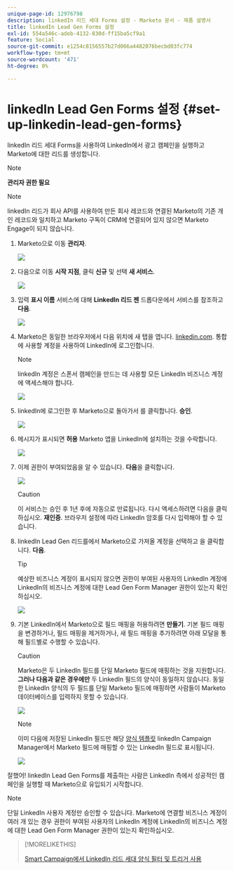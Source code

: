 ```yaml
---
unique-page-id: 12976798
description: linkedIn 리드 세대 Forms 설정 - Marketo 문서 - 제품 설명서
title: linkedIn Lead Gen Forms 설정
exl-id: 554a546c-adeb-4132-830d-ff15ba5cf9a1
feature: Social
source-git-commit: e1254c8156557b27d066a4482076becbd03fc774
workflow-type: tm+mt
source-wordcount: '471'
ht-degree: 0%

---
```


# linkedIn Lead Gen Forms 설정 {#set-up-linkedin-lead-gen-forms}

linkedIn 리드 세대 Forms을 사용하여 LinkedIn에서 광고 캠페인을 실행하고 Marketo에 대한 리드를 생성합니다.

>[!NOTE]
>
>**관리자 권한 필요**

>[!NOTE]
>
>linkedIn 리드가 회사 API를 사용하여 만든 회사 레코드와 연결된 Marketo의 기존 개인 레코드와 일치하고 Marketo 구독이 CRM에 연결되어 있지 않으면 Marketo Engage이 되지 않습니다.

1. Marketo으로 이동 **관리자**.

   ![](assets/image2016-11-29-10-3a50-3a29.png)

1. 다음으로 이동 **시작 지점**, 클릭 **신규** 및 선택 **새 서비스**.

   ![](assets/image2016-11-29-10-3a51-3a11.png)

1. 입력 **표시 이름** 서비스에 대해 **LinkedIn 리드 젠** 드롭다운에서 서비스를 참조하고 **다음**.

   ![](assets/linkedin-lead-gen.png)

1. Marketo은 동일한 브라우저에서 다음 위치에 새 탭을 엽니다. [linkedin.com](https://www.linkedin.com). 통합에 사용할 계정을 사용하여 LinkedIn에 로그인합니다.

   >[!NOTE]
   >
   >linkedIn 계정은 스폰서 캠페인을 만드는 데 사용할 모든 LinkedIn 비즈니스 계정에 액세스해야 합니다.

   ![](assets/linkedin-login.png)

1. linkedIn에 로그인한 후 Marketo으로 돌아가서 를 클릭합니다. **승인**.

   ![](assets/linkedin-lead-gen-authorize.png)

1. 메시지가 표시되면 **허용** Marketo 앱을 LinkedIn에 설치하는 것을 수락합니다.

   ![](assets/linkedin-marketo-allow.png)

1. 이제 권한이 부여되었음을 알 수 있습니다. **다음**&#x200B;을 클릭합니다.

   ![](assets/image2017-9-28-7-3a55-3a14.png)

   >[!CAUTION]
   >
   >이 서비스는 승인 후 1년 후에 자동으로 만료됩니다. 다시 액세스하려면 다음을 클릭하십시오. **재인증**. 브라우저 설정에 따라 LinkedIn 암호를 다시 입력해야 할 수 있습니다.

1. linkedIn Lead Gen 리드를에서 Marketo으로 가져올 계정을 선택하고 을 클릭합니다. **다음**.

   >[!TIP]
   >
   >예상한 비즈니스 계정이 표시되지 않으면 권한이 부여된 사용자의 LinkedIn 계정에 LinkedIn의 비즈니스 계정에 대한 Lead Gen Form Manager 권한이 있는지 확인하십시오.

   ![](assets/linkedin-pages-to-capture.png)

1. 기본 LinkedIn에서 Marketo으로 필드 매핑을 허용하려면 **만들기**. 기본 필드 매핑을 변경하거나, 필드 매핑을 제거하거나, 새 필드 매핑을 추가하려면 아래 모달을 통해 필드별로 수행할 수 있습니다.

   >[!CAUTION]
   >
   >Marketo은 두 LinkedIn 필드를 단일 Marketo 필드에 매핑하는 것을 지원합니다. **그러나 다음과 같은 경우에만** 두 LinkedIn 필드의 양식이 동일하지 않습니다. 동일한 LinkedIn 양식의 두 필드를 단일 Marketo 필드에 매핑하면 사람들이 Marketo 데이터베이스를 입력하지 못할 수 있습니다.

   ![](assets/linkedin-lead-gen-mapping.png)

   >[!NOTE]
   >
   >이미 다음에 저장된 LinkedIn 필드만 해당 [양식 템플릿](https://www.linkedin.com/help/lms/answer/79634) linkedIn Campaign Manager에서 Marketo 필드에 매핑할 수 있는 LinkedIn 필드로 표시됩니다.

   ![](assets/linkedin-installed-services.png)

잘했어! linkedIn Lead Gen Forms를 제출하는 사람은 LinkedIn 측에서 성공적인 캠페인을 실행할 때 Marketo으로 유입되기 시작합니다.

>[!NOTE]
>
>단일 LinkedIn 사용자 계정만 승인할 수 있습니다. Marketo에 연결할 비즈니스 계정이 여러 개 있는 경우 권한이 부여된 사용자의 LinkedIn 계정에 LinkedIn의 비즈니스 계정에 대한 Lead Gen Form Manager 권한이 있는지 확인하십시오.

>[!MORELIKETHIS]
>
>[Smart Campaign에서 LinkedIn 리드 세대 양식 필터 및 트리거 사용](/help/marketo/product-docs/demand-generation/social/social-functions/use-linkedin-lead-gen-form-filters-and-triggers-in-a-smart-campaign.md)
